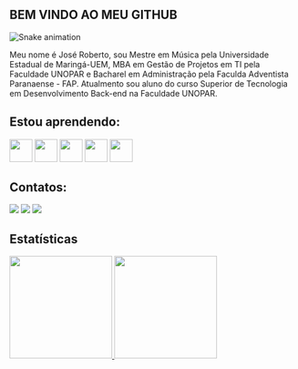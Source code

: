 ## BEM VINDO AO MEU GITHUB

![Snake animation](https://github.com/JROleriano/JROleriano/blob/output/github-contribution-grid-snake.svg)

<p>Meu nome é José Roberto, sou Mestre em Música pela Universidade Estadual de Maringá-UEM, MBA em Gestão de Projetos em TI pela Faculdade UNOPAR e Bacharel em Administração pela Faculda Adventista Paranaense - FAP. Atualmento sou aluno do curso Superior de Tecnologia em Desenvolvimento Back-end na Faculdade UNOPAR.
</p>

## Estou aprendendo:

<img src="https://cdn.jsdelivr.net/gh/devicons/devicon/icons/html5/html5-original.svg" width="40" height="40"/>
<img src="https://cdn.jsdelivr.net/gh/devicons/devicon/icons/css3/css3-original.svg" width="40" height="40"/> 
<img src="https://cdn.jsdelivr.net/gh/devicons/devicon/icons/javascript/javascript-original.svg" width="40" height="40"/>
<img src="https://cdn.jsdelivr.net/gh/devicons/devicon/icons/xcode/xcode-original.svg" width="40" height="40"/>
<img src="https://cdn.jsdelivr.net/gh/devicons/devicon/icons/swift/swift-original.svg" width="40" height="40"/>

## Contatos:

<div>
<a href="https://www.youtube.com/@joser.oleriano2148/" target="_blank"><img src="https://img.shields.io/badge/YouTube-FF0000?style=for-the-badge&logo=youtube&logoColor=white" target="_blank"></a>
<a href="https://instagram.com/jose_oleriano" target="_blank"><img src="https://img.shields.io/badge/-Instagram-%23E4405F?style=for-the-badge&logo=instagram&logoColor=white" target="_blank"></a>
<a href="//www.linkedin.com/in/josé-roberto-oleriano-58ab5a131?lipi=urn%3Ali%3Apage%3Ad_flagship3_profile_view_base_contact_details%3BbL6WTnaMSo2mN4hAcPcZWA%3D%3D" target="_blank"><img src="https://img.shields.io/badge/-LinkedIn-%230077B5?style=for-the-badge&logo=linkedin&logoColor=white" target="_blank"></a>   
</div>

## Estatísticas

<div>
<a href="https://github.com/JROleriano">
<img height="180em" src="https://github-readme-stats.vercel.app/api/top-langs/?username=JROleriano&layout=compact&langs_count=7&theme=dracula"/>
<img height="180em" src="https://github-readme-stats.vercel.app/api?username=JROleriano&show_icons=true&theme=dracula&include_all_commits=true&count_private=true"/>
</div>
